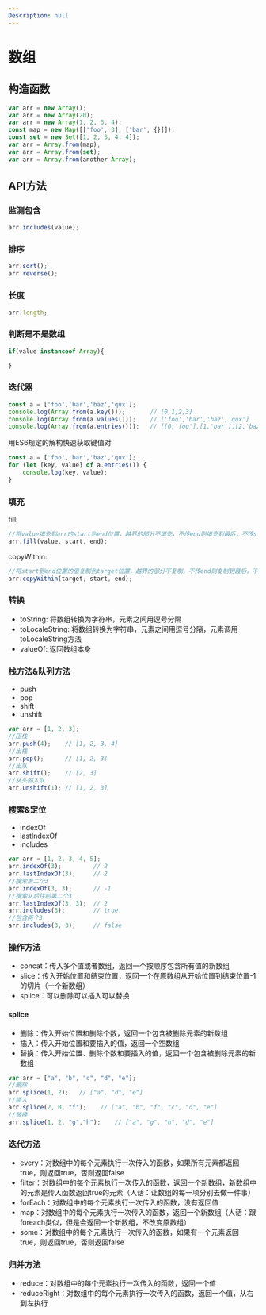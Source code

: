 ```yaml
---
Description: null
---
```


# 数组

## 构造函数

```js
var arr = new Array();
var arr = new Array(20);
var arr = new Array(1, 2, 3, 4);
const map = new Map([['foo', 3], ['bar', {}]]);
const set = new Set([1, 2, 3, 4, 4]);
var arr = Array.from(map);
var arr = Array.from(set);
var arr = Array.from(another Array);
```

## API方法

### 监测包含

```js
arr.includes(value);
```

### 排序

```js
arr.sort();
arr.reverse();
```

### 长度

```js
arr.length;
```

### 判断是不是数组

```js
if(value instanceof Array){

}
```

### 迭代器

```js
const a = ['foo','bar','baz','qux'];
console.log(Array.from(a.key()));       // [0,1,2,3]
console.log(Array.from(a.values()));    // ['foo','bar','baz','qux']
console.log(Array.from(a.entries()));   // [[0,'foo'],[1,'bar'],[2,'baz'],[3,'qux']]
```

用ES6规定的解构快速获取键值对

```js
const a = ['foo','bar','baz','qux'];
for (let [key, value] of a.entries()) {
    console.log(key, value);
}
```

### 填充

fill:

```js
//将value填充到arr的start到end位置，越界的部分不填充，不传end则填充到最后，不传start则从0开始填充，不传value则填充undefined
arr.fill(value, start, end);
```

copyWithin:

```js
//将start到end位置的值复制到target位置，越界的部分不复制，不传end则复制到最后，不传start则从0开始复制，不传target则从0开始覆盖
arr.copyWithin(target, start, end);
```

### 转换

* toString: 将数组转换为字符串，元素之间用逗号分隔
* toLocaleString: 将数组转换为字符串，元素之间用逗号分隔，元素调用toLocaleString方法
* valueOf: 返回数组本身

### 栈方法&队列方法

* push
* pop
* shift
* unshift

```js
var arr = [1, 2, 3];
//压栈
arr.push(4);    // [1, 2, 3, 4]
//出栈
arr.pop();      // [1, 2, 3]
//出队
arr.shift();    // [2, 3]
//从头部入队
arr.unshift(1); // [1, 2, 3]
```

### 搜索&定位

* indexOf
* lastIndexOf
* includes

```js
var arr = [1, 2, 3, 4, 5];
arr.indexOf(3);         // 2
arr.lastIndexOf(3);     // 2
//搜索第二个3
arr.indexOf(3, 3);      // -1
//搜索从后往前第二个3
arr.lastIndexOf(3, 3);  // 2
arr.includes(3);        // true
//包含两个3
arr.includes(3, 3);     // false
```

### 操作方法

* concat：传入多个值或者数组，返回一个按顺序包含所有值的新数组
* slice：传入开始位置和结束位置，返回一个在原数组从开始位置到结束位置-1的切片（一个新数组）
* splice：可以删除可以插入可以替换

#### splice

* 删除：传入开始位置和删除个数，返回一个包含被删除元素的新数组
* 插入：传入开始位置和要插入的值，返回一个空数组
* 替换：传入开始位置、删除个数和要插入的值，返回一个包含被删除元素的新数组

```js
var arr = ["a", "b", "c", "d", "e"];
//删除
arr.splice(1, 2);   // ["a", "d", "e"]
//插入
arr.splice(2, 0, "f");    // ["a", "b", "f", "c", "d", "e"]
//替换
arr.splice(1, 2, "g","h");    // ["a", "g", "h", "d", "e"]
```

### 迭代方法

* every：对数组中的每个元素执行一次传入的函数，如果所有元素都返回true，则返回true，否则返回false
* filter：对数组中的每个元素执行一次传入的函数，返回一个新数组，新数组中的元素是传入函数返回true的元素（人话：让数组的每一项分别去做一件事）
* forEach：对数组中的每个元素执行一次传入的函数，没有返回值
* map：对数组中的每个元素执行一次传入的函数，返回一个新数组（人话：跟foreach类似，但是会返回一个新数组，不改变原数组）
* some：对数组中的每个元素执行一次传入的函数，如果有一个元素返回true，则返回true，否则返回false

### 归并方法

* reduce：对数组中的每个元素执行一次传入的函数，返回一个值
* reduceRight：对数组中的每个元素执行一次传入的函数，返回一个值，从右到左执行
